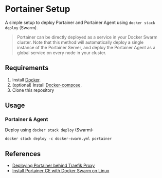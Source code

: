 # Portainer Setup

A simple setup to deploy Portainer and Portainer Agent using `docker stack deploy` (Swarm).

> Portainer can be directly deployed as a service in your Docker Swarm cluster. Note that this method will automatically deploy a single instance of the Portainer Server, and deploy the Portainer Agent as a global service on every node in your cluster.

## Requirements

1. Install [Docker](http://docker.io).
2. (optional) Install [Docker-compose](http://docs.docker.com/compose/install/).
3. Clone this repository

## Usage

### Portainer & Agent

Deploy using `docker stack deploy` (Swarm):
```
docker stack deploy -c docker-swarm.yml portainer
```

## References
- [Deploying Portainer behind Traefik Proxy](https://docs.portainer.io/advanced/reverse-proxy/traefik)
- [Install Portainer CE with Docker Swarm on Linux](https://docs.portainer.io/start/install-ce/server/swarm/linux)
